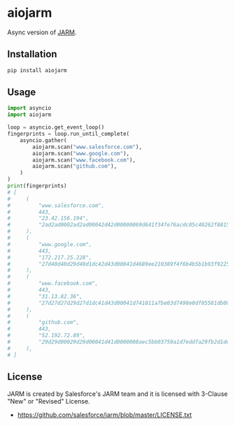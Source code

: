 # aiojarm

Async version of [JARM](https://github.com/salesforce/jarm).

## Installation

```bash
pip install aiojarm
```

## Usage

```python
import asyncio
import aiojarm

loop = asyncio.get_event_loop()
fingerprints = loop.run_until_complete(
    asyncio.gather(
        aiojarm.scan("www.salesforce.com"),
        aiojarm.scan("www.google.com"),
        aiojarm.scan("www.facebook.com"),
        aiojarm.scan("github.com"),
    )
)
print(fingerprints)
# [
#     (
#         "www.salesforce.com",
#         443,
#         "23.42.156.194",
#         "2ad2ad0002ad2ad00042d42d00000069d641f34fe76acdc05c40262f8815e5",
#     ),
#     (
#         "www.google.com",
#         443,
#         "172.217.25.228",
#         "27d40d40d29d40d1dc42d43d00041d4689ee210389f4f6b4b5b1b93f92252d",
#     ),
#     (
#         "www.facebook.com",
#         443,
#         "31.13.82.36",
#         "27d27d27d29d27d1dc41d43d00041d741011a7be03d7498e0df05581db08a9",
#     ),
#     (
#         "github.com",
#         443,
#         "52.192.72.89",
#         "29d29d00029d29d00041d41d0000008aec5bb03750a1d7eddfa29fb2d1deea",
#     ),
# ]
```

## License

JARM is created by Salesforce's JARM team and it is licensed with 3-Clause "New" or "Revised" License.

- https://github.com/salesforce/jarm/blob/master/LICENSE.txt
